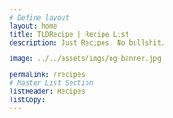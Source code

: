 ```yaml
---
# Define layout
layout: home
title: TLDRecipe | Recipe List
description: Just Recipes. No bullshit.

image: ../../assets/imgs/og-banner.jpg

permalink: /recipes
# Master List Section
listHeader: Recipes
listCopy:
---
```

